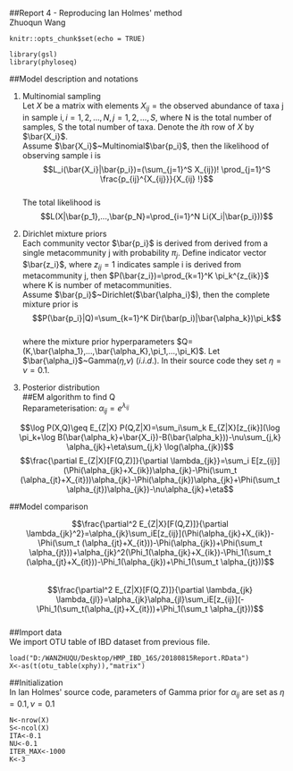 ##Report 4 - Reproducing Ian Holmes' method  
Zhuoqun Wang

```{r setup, include=FALSE}
knitr::opts_chunk$set(echo = TRUE)
```  
```{r}
library(gsl)
library(phyloseq)
```  
##Model description and notations  
1. Multinomial sampling  
Let $X$ be a matrix with elements $X_{ij}=\text{the observed abundance of taxa j in sample i}, i=1,2,...,N, j=1,2,...,S$, where N is the total number of samples, S the total number of taxa. Denote the $i$th row of $X$ by $\bar{X_i}$.  
Assume $\bar{X_i}$~Multinomial$\bar{p_i}$, then the likelihood of observing sample i is 
$$L_i(\bar{X_i}|\bar{p_i})=(\sum_{j=1}^S X_{ij})! \prod_{j=1}^S \frac{p_{ij}^{X_{ij}}}{X_{ij} !}$$  
The total likelihood is 
$$L(X|\bar{p_1},...,\bar{p_N}=\prod_{i=1}^N Li(X_i|\bar{p_i}))$$  
  
2. Dirichlet mixture priors  
Each community vector $\bar{p_i}$ is derived from derived from a single metacommunity j with probability $\pi_{j}$. Define indicator vector $\bar{z_i}$, where $z_{ij}=1$ indicates sample i is derived from metacommunity j, then $P(\bar{z_i})=\prod_{k=1}^K \pi_k^{z_{ik}}$ where K is number of metacommunities.  
Assume $\bar{p_i}$~Dirichlet($\bar{\alpha_i}$), then the complete mixture prior is $$P(\bar{p_i}|Q)=\sum_{k=1}^K Dir(\bar(p_i)|\bar{\alpha_k})\pi_k$$  
where the mixture prior hyperparameters $Q=(K,\bar{\alpha_1},...,\bar{\alpha_K},\pi_1,...,\pi_K)$.
Let $\bar{\alpha_i}$~Gamma($\eta$,$\nu$) $(i.i.d.)$. In their source code they set $\eta=\nu=0.1$.  
  
3. Posterior distribution  
##EM algorithm to find Q  
Reparameterisation: $\alpha_{ij}=e^{\lambda_{ij}}$  

$$\log P(X,Q)\geq E_{Z|X} P(Q,Z|X)=\sum_i\sum_k E_{Z|X}[z_{ik}](\log \pi_k+\log B(\bar{\alpha_k}+\bar{X_i})-B(\bar{\alpha_k}))-\nu\sum_{j,k} \alpha_{jk}+\eta\sum_{j,k} \log(\alpha_{jk})$$
$$\frac{\partial E_{Z|X}[F(Q,Z)]}{\partial \lambda_{jk}}=\sum_i E[z_{ij}](\Phi(\alpha_{jk}+X_{ik})\alpha_{jk}-\Phi(\sum_t (\alpha_{jt}+X_{it}))\alpha_{jk}-\Phi(\alpha_{jk})\alpha_{jk}+\Phi(\sum_t \alpha_{jt})\alpha_{jk})-\nu\alpha_{jk}+\eta$$

  
##Model comparison

$$\frac{\partial^2 E_{Z|X}[F(Q,Z)]}{\partial \lambda_{jk}^2}=\alpha_{jk}\sum_iE[z_{ij}](\Phi(\alpha_{jk}+X_{ik})-\Phi(\sum_t (\alpha_{jt}+X_{it}))-\Phi(\alpha_{jk})+\Phi(\sum_t \alpha_{jt}))+\alpha_{jk}^2(\Phi_1(\alpha_{jk}+X_{ik})-\Phi_1(\sum_t (\alpha_{jt}+X_{it}))-\Phi_1(\alpha_{jk})+\Phi_1(\sum_t \alpha_{jt}))$$  
$$\frac{\partial^2 E_{Z|X}[F(Q,Z)]}{\partial \lambda_{jk} \lambda_{jl}}=\alpha_{jk}\alpha_{jl}\sum_iE[z_{ij}](-\Phi_1(\sum_t(\alpha_{jt}+X_{it}))+\Phi_1(\sum_t \alpha_{jt}))$$  
##Import data  
We import OTU table of IBD dataset from previous file.
```{r}
load("D:/WANZHUQU/Desktop/HMP_IBD_16S/20180815Report.RData")
X<-as(t(otu_table(xphy)),"matrix")
```  
##Initialization  
In Ian Holmes' source code, parameters of Gamma prior for $\alpha_{ij}$ are set as $\eta=0.1,\nu=0.1$
```{r}
N<-nrow(X)
S<-ncol(X)
ITA<-0.1
NU<-0.1
ITER_MAX<-1000
K<-3
```
